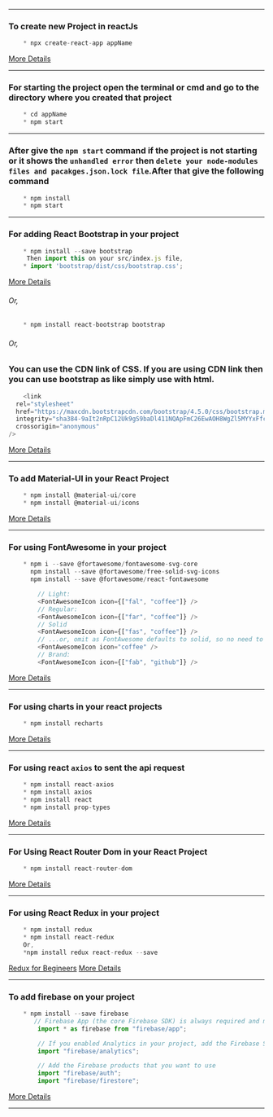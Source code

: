  ---
 ### To create new Project in reactJs 
```javascript 
    * npx create-react-app appName
```
 [More Details](https://github.com/facebook/create-react-app)

---
 ### For starting the project open the terminal or cmd and go to the directory where you created that project
```javascript 
    * cd appName
    * npm start
```

---
 ### After give the `npm start` command if the project is not starting or it shows the `unhandled error` then `delete your node-modules files and pacakges.json.lock file`.After that give the following command 
```javascript 
    * npm install
    * npm start
```

---
 ### For adding React Bootstrap in your project 
```javascript 
    * npm install --save bootstrap
     Then import this on your src/index.js file,
    * import 'bootstrap/dist/css/bootstrap.css';
```
 [More Details](https://create-react-app.dev/docs/adding-bootstrap/)
###### Or,
```javascript 
    * npm install react-bootstrap bootstrap
```
###### Or,
### You can use the CDN link of CSS. If you are using CDN link then you can use bootstrap as like simply use with html.
```javascript 
    <link
  rel="stylesheet"
  href="https://maxcdn.bootstrapcdn.com/bootstrap/4.5.0/css/bootstrap.min.css"
  integrity="sha384-9aIt2nRpC12Uk9gS9baDl411NQApFmC26EwAOH8WgZl5MYYxFfc+NcPb1dKGj7Sk"
  crossorigin="anonymous"
/>
```
 [More Details](https://react-bootstrap.github.io/getting-started/introduction/)


---
### To add Material-UI in your React Project 
```javascript 
    * npm install @material-ui/core
    * npm install @material-ui/icons
```
 [More Details](https://material-ui.com/getting-started/installation/)

---


### For using FontAwesome in your project 
```javascript 
    * npm i --save @fortawesome/fontawesome-svg-core
      npm install --save @fortawesome/free-solid-svg-icons
      npm install --save @fortawesome/react-fontawesome
```
```javascript 
        // Light:
        <FontAwesomeIcon icon={["fal", "coffee"]} />
        // Regular:
        <FontAwesomeIcon icon={["far", "coffee"]} />
        // Solid
        <FontAwesomeIcon icon={["fas", "coffee"]} />
        // ...or, omit as FontAwesome defaults to solid, so no need to prefix:
        <FontAwesomeIcon icon="coffee" />
        // Brand:
        <FontAwesomeIcon icon={["fab", "github"]} />
```
 [More Details](https://fontawesome.com/how-to-use/on-the-web/using-with/react)

---
### For using charts in your react projects 
```javascript 
    * npm install recharts
```
 [More Details](https://recharts.org/en-US/guide/installation)

---
### For using react `axios` to sent the api request 
```javascript 
    * npm install react-axios
    * npm install axios
    * npm install react
    * npm install prop-types
```
 [More Details](https://www.npmjs.com/package/react-axios)

---

### For Using React Router Dom in your React Project 

```javascript 
    * npm install react-router-dom
```
 [More Details](https://reactrouter.com/web/guides/quick-start)

---

### For using React Redux in your project 

```javascript 
    * npm install redux
    * npm install react-redux
    Or,
    *npm install redux react-redux --save
```
 [Redux for Begineers](https://redux.js.org/basics/basic-tutorial)
 [More Details](https://react-redux.js.org/introduction/quick-start)



---
### To add firebase on your project 
```javascript 
    * npm install --save firebase
       // Firebase App (the core Firebase SDK) is always required and must be listed first
        import * as firebase from "firebase/app";

        // If you enabled Analytics in your project, add the Firebase SDK for Analytics
        import "firebase/analytics";

        // Add the Firebase products that you want to use
        import "firebase/auth";
        import "firebase/firestore";
```
 [More Details](https://firebase.google.com/docs/web/setup?authuser=0)

---

